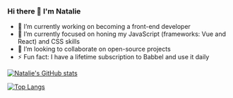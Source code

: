 ### Hi there 👋 I'm Natalie

- 🔭 I’m currently working on becoming a front-end developer
- 🌱 I’m currently focused on honing my JavaScript (frameworks: Vue and React) and CSS skills
- 👯 I’m looking to collaborate on open-source projects
- ⚡ Fun fact: I have a lifetime subscription to Babbel and use it daily

[![Natalie's GitHub stats](https://github-readme-stats.vercel.app/api?username=nataliecardot)](https://github.com/nataliecardot/github-readme-stats)

[![Top Langs](https://github-readme-stats.vercel.app/api/top-langs/?username=nataliecardot)](https://github.com/nataliecardot/github-readme-stats)


